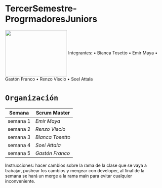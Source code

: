 # TercerSemestre-ProgrmadoresJuniors
<img src="https://giphy.com/gifs/dommespace-domme-space-programador-qgQUggAC3Pfv687qPC" align="center" height="150" width="200" />
Integrantes:
• Bianca Tosetto
• Emir Maya
• Gastón Franco
• Renzo Viscio
• Soel Attala

# `Organización`

| Semana | Scrum Master |
| ---- | ---- |
|  semana 1 | *Emir Maya* |
|  semana 2 | *Renzo Viscio* |
|  semana 3 | *Bianca Tosetto* |
|  semana 4 | *Soel Attala* |
|  semana 5 | *Gastón Franco* |

Instrucciones: hacer cambios sobre la rama de la clase que se vaya a trabajar, pushear los cambios y mergear con developer, al final de la semana se hará un merge a la rama main para evitar cualquier inconveniente.
